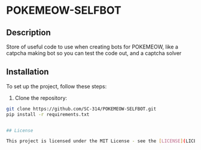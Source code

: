 # POKEMEOW-SELFBOT

## Description

Store of useful code to use when creating bots for POKEMEOW, like a catpcha making bot so you can test the code out, and a captcha solver

## Installation

To set up the project, follow these steps:
1. Clone the repository:

```bash
git clone https://github.com/SC-314/POKEMEOW-SELFBOT.git
pip install -r requirements.txt


## License

This project is licensed under the MIT License - see the [LICENSE](LICENSE) file for details.
